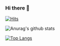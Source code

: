 ### Hi there 👋

<!--
**anthonyreis/anthonyreis** is a ✨ _special_ ✨ repository because its `README.md` (this file) appears on your GitHub profile.

Here are some ideas to get you started:

- 🔭 I’m currently working on ...
- 🌱 I’m currently learning ...
- 👯 I’m looking to collaborate on ...
- 🤔 I’m looking for help with ...
- 💬 Ask me about ...
- 📫 How to reach me: ...
- 😄 Pronouns: ...
- ⚡ Fun fact: ...
-->
[![Hits](https://hits.seeyoufarm.com/api/count/incr/badge.svg?url=https%3A%2F%2Fgithub.com%2Fanthonyreis%2Fhit-counter&count_bg=%2379C83D&title_bg=%23555555&icon=reddit.svg&icon_color=%23E7E7E7&title=hits&edge_flat=false)](https://hits.seeyoufarm.com)

![Anurag's github stats](https://github-readme-stats.vercel.app/api?username=anthonyreis&show_icons=true&count_private=true&theme=radical)

<!--[![trophy](https://github-profile-trophy.vercel.app/?username=anthonyreis&theme=monokai)](https://github.com/ryo-ma/github-profile-trophy) -->

[![Top Langs](https://github-readme-stats.vercel.app/api/top-langs/?username=anthonyreis&hide=html,css&layout=compact&theme=dark)](https://github.com/anthonyreis/github-readme-stats)

